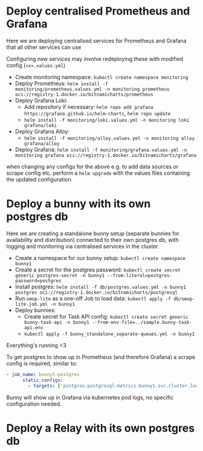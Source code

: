# Deploy centralised Prometheus and Grafana

Here we are deploying centralised services for Prometheus and Grafana that all other services can use

Configuring new services may involve redeploying these with modified config (`<x>.values.yml`)

- Create monitoring namespace: `kubectl create namespace monitoring`
- Deploy Prometheus: `helm install -f monitoring/prometheus.values.yml -n monitoring prometheus oci://registry-1.docker.io/bitnamicharts/prometheus`
- Deploy Grafana Loki:
  - Add repository if necessary: `helm repo add grafana https://grafana.github.io/helm-charts`, `helm repo update`
  - `helm install -f monitoring/loki.values.yml -n monitoring loki grafana/loki`
- Deploy Grafana Alloy:
  - `helm install -f monitoring/alloy.values.yml -n monitoring alloy grafana/alloy`
- Deploy Grafana: `helm install -f monitoring/grafana.values.yml -n monitoring grafana oci://registry-1.docker.io/bitnamicharts/grafana`

when changing any configs for the above e.g. to add data sources or scrape config etc. perform a `helm upgrade` with the values files containing the updated configuration.

# Deploy a bunny with its own postgres db

Here we are creating a standalone bunny setup (separate bunnies for availability and distribution)
connected to their own postgres db, with logging and monitoring via centralised services in the cluster.

- Create a namespace for our bunny setup: `kubectl create namespace bunny1`
- Create a secret for the postgres password: `kubectl create secret generic postgres-secret -n bunny1 --from-literal=postgres-password=postgres`
- Install postgres: `helm install -f db/postgres.values.yml -n bunny1 postgres oci://registry-1.docker.io/bitnamicharts/postgresql`
- Run `omop-lite` as a one-off Job to load data: `kubectl apply -f db/omop-lite.job.yml -n bunny1`
- Deploy bunnies:
  - Create secret for Task API config: `kubectl create secret generic bunny-task-api -n bunny1 --from-env-file=../sample.bunny-task-api.env`
  - `kubectl apply -f bunny_standalone_separate-queues.yml -n bunny1`

Everything's running <3

To get postgres to show up in Prometheus (and therefore Grafana) a scrape config is required, similar to:

```yaml
- job_name: bunny1-postgres
      static_configs:
        - targets: ['postgres-postgresql-metrics.bunny1.svc.cluster.local:9187']
```

Bunny will show up in Grafana via kubernetes pod logs, no specific configuration needed.

# Deploy a Relay with its own postgres db